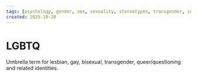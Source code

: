 ```yaml
---
tags: [psychology, gender, sex, sexuality, stereotypes, transgender, intersex, orientation, sexism, masculinity, STEM]
created: 2025-10-20
---
```

# LGBTQ

Umbrella term for lesbian, gay, bisexual, transgender, queer/questioning and related identities.
